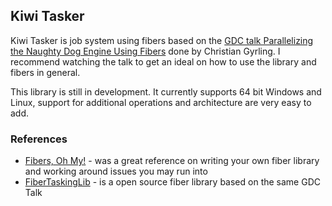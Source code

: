 ## Kiwi Tasker

Kiwi Tasker is job system using fibers based on the [GDC talk Parallelizing the Naughty Dog Engine Using Fibers](https://www.gdcvault.com/play/1022186/Parallelizing-the-Naughty-Dog-Engine) done by Christian Gyrling. I recommend watching the talk to get an ideal on how to use the library and fibers in general.

This library is still in development. It currently supports 64 bit Windows and Linux, support for additional operations and architecture are very easy to add. 

### References
* [Fibers, Oh My!](https://graphitemaster.github.io/fibers) - was a great reference on writing your own fiber library and working around issues you may run into 
* [FiberTaskingLib](https://github.com/RichieSams/FiberTaskingLib) - is a open source fiber library based on the same GDC Talk
